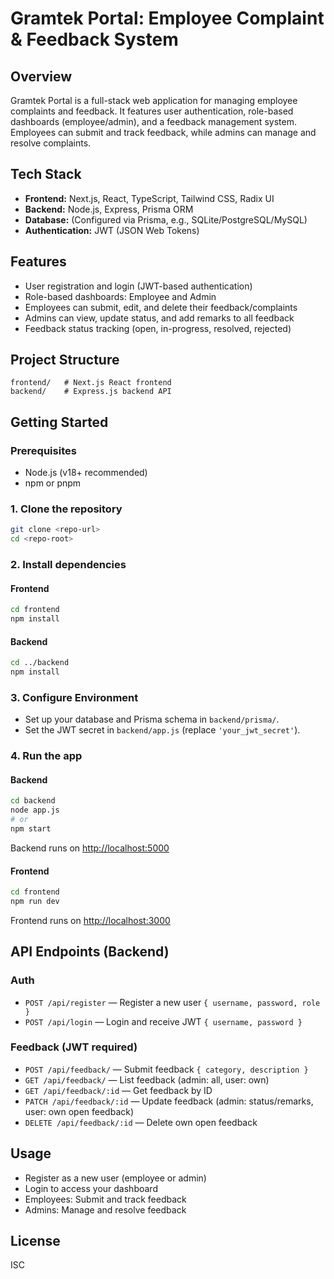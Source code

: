 # Gramtek Portal: Employee Complaint & Feedback System

## Overview

Gramtek Portal is a full-stack web application for managing employee complaints and feedback. It features user authentication, role-based dashboards (employee/admin), and a feedback management system. Employees can submit and track feedback, while admins can manage and resolve complaints.

## Tech Stack

- **Frontend:** Next.js, React, TypeScript, Tailwind CSS, Radix UI
- **Backend:** Node.js, Express, Prisma ORM
- **Database:** (Configured via Prisma, e.g., SQLite/PostgreSQL/MySQL)
- **Authentication:** JWT (JSON Web Tokens)

## Features

- User registration and login (JWT-based authentication)
- Role-based dashboards: Employee and Admin
- Employees can submit, edit, and delete their feedback/complaints
- Admins can view, update status, and add remarks to all feedback
- Feedback status tracking (open, in-progress, resolved, rejected)

## Project Structure

```
frontend/   # Next.js React frontend
backend/    # Express.js backend API
```

## Getting Started

### Prerequisites
- Node.js (v18+ recommended)
- npm or pnpm

### 1. Clone the repository
```bash
git clone <repo-url>
cd <repo-root>
```

### 2. Install dependencies
#### Frontend
```bash
cd frontend
npm install
```
#### Backend
```bash
cd ../backend
npm install
```

### 3. Configure Environment
- Set up your database and Prisma schema in `backend/prisma/`.
- Set the JWT secret in `backend/app.js` (replace `'your_jwt_secret'`).

### 4. Run the app
#### Backend
```bash
cd backend
node app.js
# or
npm start
```
Backend runs on [http://localhost:5000](http://localhost:5000)

#### Frontend
```bash
cd frontend
npm run dev
```
Frontend runs on [http://localhost:3000](http://localhost:3000)

## API Endpoints (Backend)

### Auth
- `POST /api/register` — Register a new user `{ username, password, role }`
- `POST /api/login` — Login and receive JWT `{ username, password }`

### Feedback (JWT required)
- `POST /api/feedback/` — Submit feedback `{ category, description }`
- `GET /api/feedback/` — List feedback (admin: all, user: own)
- `GET /api/feedback/:id` — Get feedback by ID
- `PATCH /api/feedback/:id` — Update feedback (admin: status/remarks, user: own open feedback)
- `DELETE /api/feedback/:id` — Delete own open feedback

## Usage

- Register as a new user (employee or admin)
- Login to access your dashboard
- Employees: Submit and track feedback
- Admins: Manage and resolve feedback

## License

ISC 
